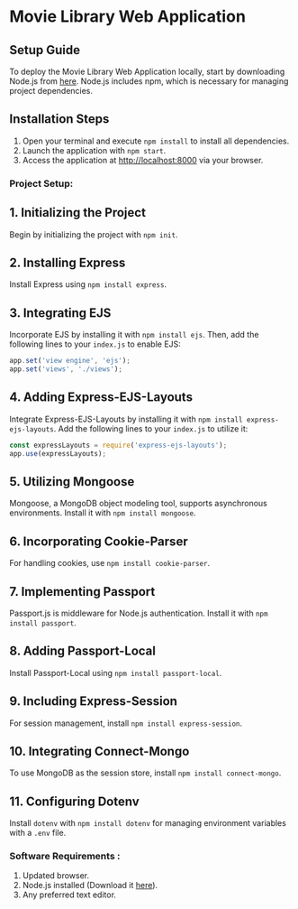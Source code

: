 # Movie Library Web Application
## Setup Guide

To deploy the Movie Library Web Application locally, start by downloading Node.js from [here](https://nodejs.org/en/download/). Node.js includes npm, which is necessary for managing project dependencies.

## Installation Steps
1. Open your terminal and execute `npm install` to install all dependencies.
2. Launch the application with `npm start`.
3. Access the application at [http://localhost:8000](http://localhost:8000) via your browser.

###  Project Setup:
## 1. Initializing the Project
Begin by initializing the project with `npm init`.

## 2. Installing Express
Install Express using `npm install express`.

## 3. Integrating EJS
Incorporate EJS by installing it with `npm install ejs`. Then, add the following lines to your `index.js` to enable EJS:
```javascript
app.set('view engine', 'ejs');
app.set('views', './views');
```

## 4. Adding Express-EJS-Layouts
Integrate Express-EJS-Layouts by installing it with `npm install express-ejs-layouts`. Add the following lines to your `index.js` to utilize it:
```javascript
const expressLayouts = require('express-ejs-layouts');
app.use(expressLayouts);
```

## 5. Utilizing Mongoose
Mongoose, a MongoDB object modeling tool, supports asynchronous environments. Install it with `npm install mongoose`.

## 6. Incorporating Cookie-Parser
For handling cookies, use `npm install cookie-parser`.

## 7. Implementing Passport
Passport.js is middleware for Node.js authentication. Install it with `npm install passport`.

## 8. Adding Passport-Local
Install Passport-Local using `npm install passport-local`.

## 9. Including Express-Session
For session management, install `npm install express-session`.

## 10. Integrating Connect-Mongo
To use MongoDB as the session store, install `npm install connect-mongo`.

## 11. Configuring Dotenv
Install `dotenv` with `npm install dotenv` for managing environment variables with a `.env` file.

###   Software Requirements :
1. Updated browser.
2. Node.js installed (Download it [here](https://nodejs.org/en/download/)).
3. Any preferred text editor.


